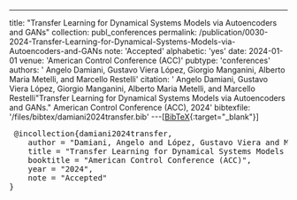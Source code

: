 ---
title: "Transfer Learning for Dynamical Systems Models via Autoencoders and GANs"
collection: publ_conferences
permalink: /publication/0030-2024-Transfer-Learning-for-Dynamical-Systems-Models-via-Autoencoders-and-GANs
note: 'Accepted'
alphabetic: 'yes'
date: 2024-01-01
venue: 'American Control Conference (ACC)'
pubtype: 'conferences'
authors: ' Angelo  Damiani,  Gustavo Viera López,  Giorgio  Manganini,  Alberto Maria Metelli, and  Marcello  Restelli'
citation: ' Angelo  Damiani,  Gustavo Viera López,  Giorgio  Manganini,  Alberto Maria Metelli, and  Marcello  Restelli&quot;Transfer Learning for Dynamical Systems Models via Autoencoders and GANs.&quot; American Control Conference (ACC), 2024'
bibtexfile: '/files/bibtex/damiani2024transfer.bib'
---[[BibTeX](/files/bibtex/damiani2024transfer.bib){:target="_blank"}] 
<pre> @incollection{damiani2024transfer,
    author = "Damiani, Angelo and López, Gustavo Viera and Manganini, Giorgio and Metelli, Alberto Maria and Restelli, Marcello",
    title = "Transfer Learning for Dynamical Systems Models via Autoencoders and GANs",
    booktitle = "American Control Conference (ACC)",
    year = "2024",
    note = "Accepted"
} </pre>
